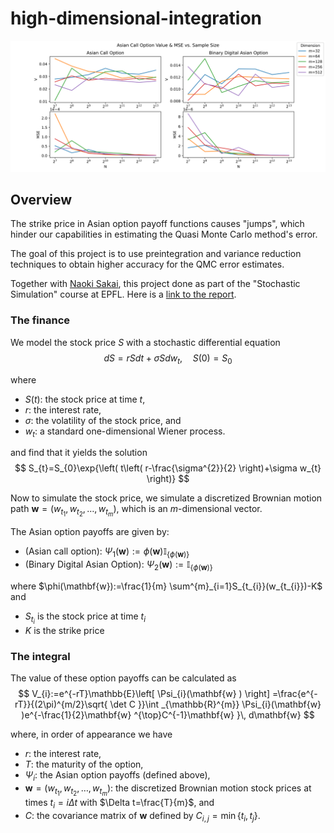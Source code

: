# high-dimensional-integration
 
![](./figures/Asian_option_pricing.svg)

## Overview

The strike price in Asian option payoff functions causes "jumps", which hinder our capabilities in estimating the Quasi Monte Carlo method's error.

The goal of this project is to use preintegration and variance reduction techniques to obtain higher accuracy for the QMC error estimates.

Together with [Naoki Sakai](https://github.com/Naokikiki), this project done as part of the "Stochastic Simulation" course at EPFL. Here is a [link to the report](.figures/paper.pdf). 

### The finance

We model the stock price $S$ with a stochastic differential equation
$$
dS=rSdt+\sigma Sdw_{t}, \quad S(0)=S_{0}
$$

where 
- $S(t)$: the stock price at time $t$,
- $r$: the interest rate,
- $\sigma$: the volatility of the stock price, and
- $w_{t}$: a standard one-dimensional Wiener process.

and find that it yields the solution
$$
S_{t}=S_{0}\exp{\left( t\left( r-\frac{\sigma^{2}}{2} \right)+\sigma w_{t} \right)}
$$

Now to simulate the stock price, we simulate a discretized Brownian motion path $\mathbf{w}=(w_{t_{1}},w_{t_{2}},\dots,w_{t_{m}})$, which is an $m$-dimensional vector.

The Asian option payoffs are given by:

- (Asian call option): $\Psi_{1}(\mathbf{w}):=\phi(\mathbf{w}) \mathbb{I}_{\{\phi(\mathbf{w})\}}$
- (Binary Digital Asian Option): $\Psi_{2}(\mathbf{w}):=\mathbb{I}_{\{\phi(\mathbf{w})\}}$

where $\phi(\mathbf{w}):=\frac{1}{m} \sum^{m}_{i=1}S_{t_{i}}(w_{t_{i}})-K$ and 
- $S_{t_{i}}$ is the stock price at time $t_{i}$ 
- $K$ is the strike price

### The integral
The value of these option payoffs can be calculated as 
$$
V_{i}:=e^{-rT}\mathbb{E}\left[ \Psi_{i}(\mathbf{w} ) \right] =\frac{e^{-rT}}{(2\pi)^{m/2}\sqrt{ \det C }}\int _{\mathbb{R}^{m}} \Psi_{i}(\mathbf{w} )e^{-\frac{1}{2}\mathbf{w} ^{\top}C^{-1}\mathbf{w} }\, d\mathbf{w}
$$

where, in order of appearance we have
- $r$: the interest rate,
- $T$: the maturity of the option,
- $\Psi_{i}$: the Asian option payoffs (defined above),
- $\mathbf{w}=(w_{t_{1}},w_{t_{2}},\dots,w_{t_{m}})$: the discretized Brownian motion stock prices at times $t_{i}=i\Delta t$ with $\Delta t=\frac{T}{m}$, and
- $C$: the covariance matrix of $\mathbf{w}$ defined by $C_{i,j}=\min\{ t_{i},t_{j} \}$.



